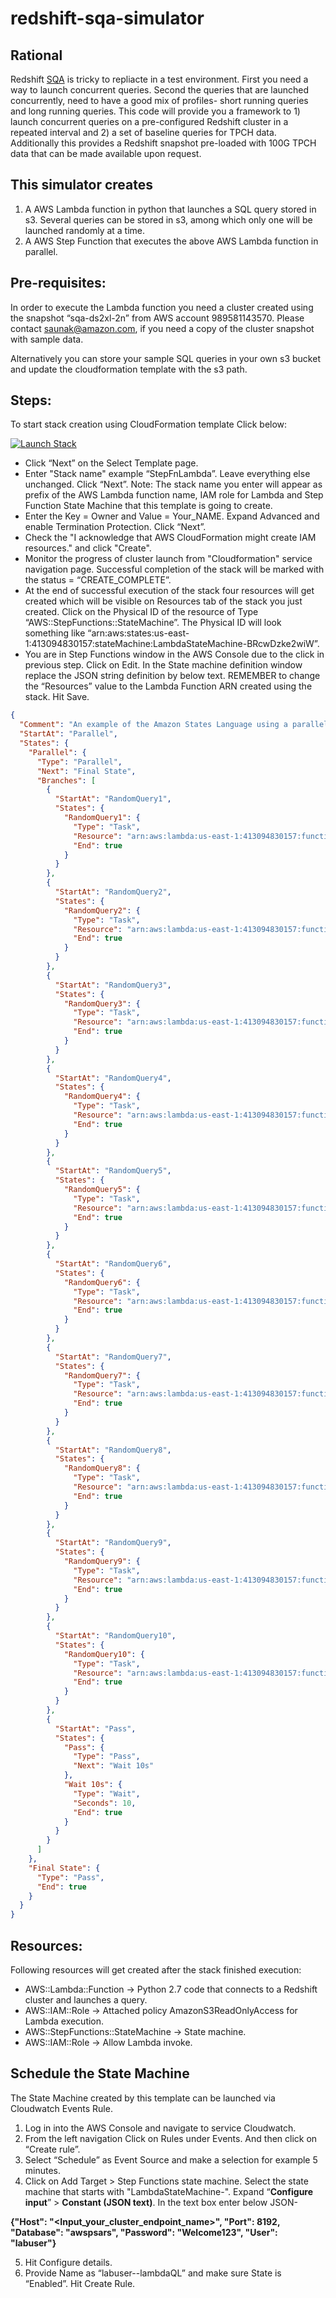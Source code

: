 # redshift-sqa-simulator

Rational
--
Redshift [SQA](https://docs.aws.amazon.com/redshift/latest/dg/wlm-short-query-acceleration.html) is tricky to repliacte in a test environment. First you need a way to launch concurrent queries. Second the queries that are launched concurrently, need to have a good mix of profiles- short running queries and long running queries. This code will provide you a framework to 1) launch concurrent queries on a pre-configured Redshift cluster in a repeated interval and 2) a set of baseline queries for TPCH data. Additionally this provides a Redshift snapshot pre-loaded with 100G TPCH data that can be made available upon request.

This simulator creates 
--
  1. A AWS Lambda function in python that launches a SQL query stored in s3. Several queries can be stored in s3, among which only one will be launched randomly at a time.
  2. A AWS Step Function that executes the above AWS Lambda function in parallel.

Pre-requisites:
--

In order to execute the Lambda function you need a cluster created using the snapshot “sqa-ds2xl-2n” from AWS account 989581143570. Please contact saunak@amazon.com, if you need a copy of the cluster snapshot with sample data.

Alternatively you can store your sample SQL queries in your own s3 bucket and update the cloudformation template with the s3 path.

Steps:
--

To start stack creation using CloudFormation template Click below:

[![Launch Stack](https://s3.amazonaws.com/cloudformation-examples/cloudformation-launch-stack.png)](https://console.aws.amazon.com/cloudformation/home?region=us-east-1#/stacks/new?stackName=&templateURL=https://s3.amazonaws.com/awspsa-redshift-lab/cfn-templates-redshift-lab/StepFunctionLambda.yml)
 
* Click “Next” on the Select Template page.
* Enter "Stack name" example “StepFnLambda”. Leave everything else unchanged. Click “Next”. 
    Note: The stack name you enter will appear as prefix of the AWS Lambda function name, IAM role for Lambda and Step Function State             Machine that this template is going to create.
* Enter the Key = Owner and Value = Your_NAME. Expand Advanced and enable Termination Protection. Click “Next”.
* Check the "I acknowledge that AWS CloudFormation might create IAM resources." and click "Create".
* Monitor the progress of cluster launch from "Cloudformation" service navigation page. Successful completion of the stack will be marked with the status = “CREATE_COMPLETE”.
* At the end of successful execution of the stack four resources will get created which will be visible on Resources tab of the stack you just created. Click on the Physical ID of the resource of Type “AWS::StepFunctions::StateMachine”. The Physical ID will look something like “arn:aws:states:us-east-1:413094830157:stateMachine:LambdaStateMachine-BRcwDzke2wiW”.
* You are in Step Functions window in the AWS Console due to the click in previous step. Click on Edit. In the State machine definition window replace the JSON string definition by below text. REMEMBER to change the “Resources” value to the Lambda Function ARN created using the stack. Hit Save.
```json
{
  "Comment": "An example of the Amazon States Language using a parallel state to execute many branches of Lambda function at the same time.",
  "StartAt": "Parallel",
  "States": {
    "Parallel": {
      "Type": "Parallel",
      "Next": "Final State",
      "Branches": [
        {
          "StartAt": "RandomQuery1",
          "States": {
            "RandomQuery1": {
              "Type": "Task",
              "Resource": "arn:aws:lambda:us-east-1:413094830157:function:StepFnLambda-FunctionAMI-5NK6PI1EAGRH",
              "End": true
            }
          }
        },
        {
          "StartAt": "RandomQuery2",
          "States": {
            "RandomQuery2": {
              "Type": "Task",
              "Resource": "arn:aws:lambda:us-east-1:413094830157:function:StepFnLambda-FunctionAMI-5NK6PI1EAGRH",
              "End": true
            }
          }
        },
        {
          "StartAt": "RandomQuery3",
          "States": {
            "RandomQuery3": {
              "Type": "Task",
              "Resource": "arn:aws:lambda:us-east-1:413094830157:function:StepFnLambda-FunctionAMI-5NK6PI1EAGRH",
              "End": true
            }
          }
        },
        {
          "StartAt": "RandomQuery4",
          "States": {
            "RandomQuery4": {
              "Type": "Task",
              "Resource": "arn:aws:lambda:us-east-1:413094830157:function:StepFnLambda-FunctionAMI-5NK6PI1EAGRH",
              "End": true
            }
          }
        },
        {
          "StartAt": "RandomQuery5",
          "States": {
            "RandomQuery5": {
              "Type": "Task",
              "Resource": "arn:aws:lambda:us-east-1:413094830157:function:StepFnLambda-FunctionAMI-5NK6PI1EAGRH",
              "End": true
            }
          }
        },
        {
          "StartAt": "RandomQuery6",
          "States": {
            "RandomQuery6": {
              "Type": "Task",
              "Resource": "arn:aws:lambda:us-east-1:413094830157:function:StepFnLambda-FunctionAMI-5NK6PI1EAGRH",
              "End": true
            }
          }
        },
        {
          "StartAt": "RandomQuery7",
          "States": {
            "RandomQuery7": {
              "Type": "Task",
              "Resource": "arn:aws:lambda:us-east-1:413094830157:function:StepFnLambda-FunctionAMI-5NK6PI1EAGRH",
              "End": true
            }
          }
        },
        {
          "StartAt": "RandomQuery8",
          "States": {
            "RandomQuery8": {
              "Type": "Task",
              "Resource": "arn:aws:lambda:us-east-1:413094830157:function:StepFnLambda-FunctionAMI-5NK6PI1EAGRH",
              "End": true
            }
          }
        },
        {
          "StartAt": "RandomQuery9",
          "States": {
            "RandomQuery9": {
              "Type": "Task",
              "Resource": "arn:aws:lambda:us-east-1:413094830157:function:StepFnLambda-FunctionAMI-5NK6PI1EAGRH",
              "End": true
            }
          }
        },
        {
          "StartAt": "RandomQuery10",
          "States": {
            "RandomQuery10": {
              "Type": "Task",
              "Resource": "arn:aws:lambda:us-east-1:413094830157:function:StepFnLambda-FunctionAMI-5NK6PI1EAGRH",
              "End": true
            }
          }
        },
        {
          "StartAt": "Pass",
          "States": {
            "Pass": {
              "Type": "Pass",
              "Next": "Wait 10s"
            },
            "Wait 10s": {
              "Type": "Wait",
              "Seconds": 10,
              "End": true
            }
          }
        }
      ]
    },
    "Final State": {
      "Type": "Pass",
      "End": true
    }
  }
}
```
Resources:
--
Following resources will get created after the stack finished execution:
* AWS::Lambda::Function -> Python 2.7 code that connects to a Redshift cluster and launches a query.
* AWS::IAM::Role -> Attached policy AmazonS3ReadOnlyAccess for Lambda execution.
* AWS::StepFunctions::StateMachine -> State machine.
* AWS::IAM::Role -> Allow Lambda invoke.
 
Schedule the State Machine
--
The State Machine created by this template can be launched via Cloudwatch Events Rule.

1.	Log in into the AWS Console and navigate to service Cloudwatch.
2.	From the left navigation Click on Rules under Events. And then click on “Create rule”.
3.	Select “Schedule” as Event Source and make a selection for example 5 minutes.
4.	Click on Add Target > Step Functions state machine. Select the state machine that starts with "LambdaStateMachine-". Expand “**Configure input**” > **Constant (JSON text)**. In the text box enter below JSON-

**{"Host": "<Input_your_cluster_endpoint_name>",   "Port": 8192,   "Database": "awspsars",   "Password": "Welcome123",   "User": "labuser"}**
 
5.	Hit Configure details. 
6.	Provide Name as “labuser-<n>-lambdaQL” and make sure State is “Enabled”. Hit Create Rule.

